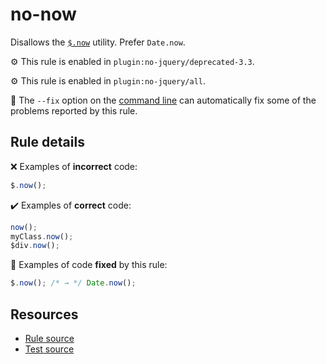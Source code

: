 # no-now

Disallows the [`$.now`](https://api.jquery.com/jQuery.now/) utility. Prefer `Date.now`.

⚙️ This rule is enabled in `plugin:no-jquery/deprecated-3.3`.

⚙️ This rule is enabled in `plugin:no-jquery/all`.

🔧 The `--fix` option on the [command line](https://eslint.org/docs/user-guide/command-line-interface#fixing-problems) can automatically fix some of the problems reported by this rule.

## Rule details

❌ Examples of **incorrect** code:
```js
$.now();
```

✔️ Examples of **correct** code:
```js
now();
myClass.now();
$div.now();
```

🔧 Examples of code **fixed** by this rule:
```js
$.now(); /* → */ Date.now();
```

## Resources

* [Rule source](/src/rules/no-now.js)
* [Test source](/src/tests/no-now.js)
